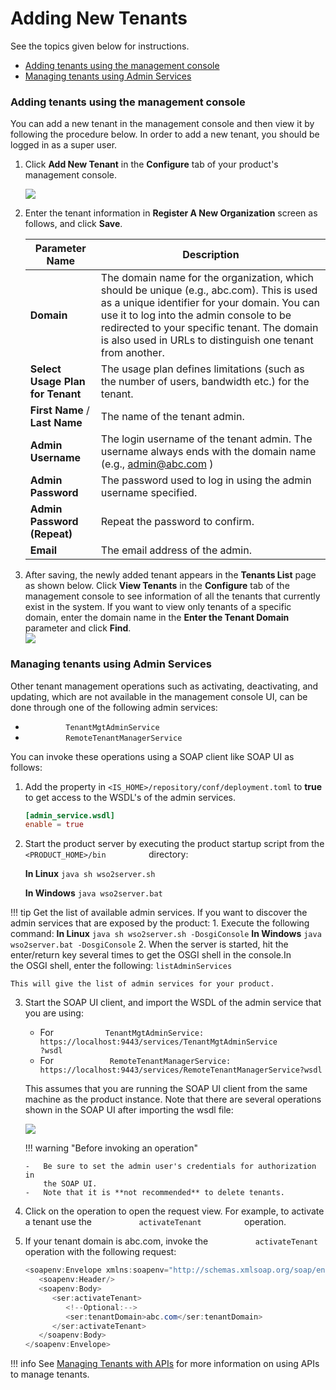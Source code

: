 # Adding New Tenants

See the topics given below for instructions.

-   [Adding tenants using the management
    console](#adding-tenants-using-the-management-console)
-   [Managing tenants using Admin
    Services](#managing-tenants-using-admin-services)

### Adding tenants using the management console

You can add a new tenant in the management console and then view it by
following the procedure below. In order to add a new tenant, you should
be logged in as a super user.

1.  Click **Add New Tenant** in the **Configure** tab of your product's
    management console.

    ![](../assets/img/53125481/53287366.png)

2.  Enter the tenant information in **Register A New Organization**
    screen as follows, and click **Save**.

    | Parameter Name                   | Description                                                                                                                                                                                                                                                                                       |
    |----------------------------------|---------------------------------------------------------------------------------------------------------------------------------------------------------------------------------------------------------------------------------------------------------------------------------------------------|
    | **Domain**                       | The domain name for the organization, which should be unique (e.g., abc.com). This is used as a unique identifier for your domain. You can use it to log into the admin console to be redirected to your specific tenant. The domain is also used in URLs to distinguish one tenant from another. |
    | **Select Usage Plan for Tenant** | The usage plan defines limitations (such as the number of users, bandwidth etc.) for the tenant.                                                                                                                                                                                                  |
    | **First Name** / **Last Name**   | The name of the tenant admin.                                                                                                                                                                                                                                                                     |
    | **Admin Username**               | The login username of the tenant admin. The username always ends with the domain name (e.g., admin@abc.com )                                                                                                                                                                                      |
    | **Admin Password**               | The password used to log in using the admin username specified.                                                                                                                                                                                                                                   |
    | **Admin Password (Repeat)**      | Repeat the password to confirm.                                                                                                                                                                                                                                                                   |
    | **Email**                        | The email address of the admin.                                                                                                                                                                                                                                                                   |

3.  After saving, the newly added tenant appears in the **Tenants List**
    page as shown below. Click **View Tenants** in the **Configure** tab
    of the management console to see information of all the tenants that
    currently exist in the system. If you want to view only tenants of a
    specific domain, enter the domain name in the **Enter the Tenant
    Domain** parameter and click **Find**.  
    ![](../assets/img/53125481/87718672.png) 

### Managing tenants using Admin Services

Other tenant management operations such as activating, deactivating, and
updating, which are not available in the management console UI, can be
done through one of the following admin services:

-   `          TenantMgtAdminService         `
-   `          RemoteTenantManagerService         `

You can invoke these operations using a SOAP client like SOAP UI as
follows:

1.  Add the property in `<IS_HOME>/repository/conf/deployment.toml` to
    **true** to get access to the WSDL's of the admin services.
    
    ``` toml  
    [admin_service.wsdl]
    enable = true
    ```
2.  Start the product server by executing the product startup script
    from the `           <PRODUCT_HOME>/bin          ` directory:

    **In Linux**
        ``` java
            sh wso2server.sh
        ```

    **In Windows**
        ``` java
            wso2server.bat
        ```

!!! tip 
    Get the list of available admin services. 
    If you want to discover the admin services that are exposed by the
    product: 
        1. Execute the following command:
            **In Linux**
                ``` java
                        sh wso2server.sh -DosgiConsole
                ```
           **In Windows**
                ``` java
                        wso2server.bat -DosgiConsole
                ```
        2.  When the server is started, hit the enter/return key several
            times to get the OSGI shell in the console.In the OSGI shell, enter the following:
                ```
                        listAdminServices
                ```
    
    This will give the list of admin services for your product.


3.  Start the SOAP UI client, and import the WSDL of the admin service
    that you are using:

    -   For
        `            TenantMgtAdminService:                                                      https://localhost:9443/services/TenantMgtAdminService                           `
        `                           ?wsdl                         `
    -   For
        `             RemoteTenantManagerService:                           https://localhost:9443/services/RemoteTenantManagerService?wsdl                         `

    This assumes that you are running the SOAP UI client from the same
    machine as the product instance. Note that there are several
    operations shown in the SOAP UI after importing the wsdl file:

    ![](../assets/img/53125481/92516206.png) 

    !!! warning "Before invoking an operation"
    
        -   Be sure to set the admin user's credentials for authorization in
            the SOAP UI.
        -   Note that it is **not recommended** to delete tenants.
    

4.  Click on the operation to open the request view. For example, to
    activate a tenant use the `           activateTenant          `
    operation.

5.  If your tenant domain is abc.com, invoke the
    `           activateTenant          ` operation with the following
    request:

    ``` java
    <soapenv:Envelope xmlns:soapenv="http://schemas.xmlsoap.org/soap/envelope/" xmlns:ser="http://services.mgt.tenant.carbon.wso2.org">
       <soapenv:Header/>
       <soapenv:Body>
          <ser:activateTenant>
             <!--Optional:-->
             <ser:tenantDomain>abc.com</ser:tenantDomain>
          </ser:activateTenant>
       </soapenv:Body>
    </soapenv:Envelope>
    ```

!!! info 
    See [Managing Tenants with APIs](../../develop/managing-tenants-with-apis)
    for more information on using APIs to manage tenants.